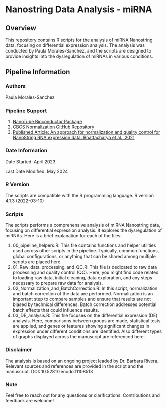 # Nanostring Data Analysis - miRNA
## Overview
This repository contains R scripts for the analysis of miRNA Nanostring data, focusing on differential expression analysis. The analysis was conducted by Paula Morales-Sanchez, and the scripts are designed to provide insights into the dysregulation of miRNAs in various conditions.

## Pipeline Information
### Authors
Paula Morales-Sanchez
### Pipeline Support
1. [NanoTube Bioconductor Package](http://https://www.bioconductor.org/packages/release/bioc/vignettes/NanoTube/inst/doc/NanoTube.html "NanoTube Bioconductor Package")
2. [CBCS Normalization GitHub Repository](http://https://github.com/bhattacharya-a-bt/CBCS_normalization/ "CBCS Normalization GitHub Repository")
3. [Published Article: An approach for normalization and quality control for NanoString RNA expression data.  Bhattacharya et al., 2021](http://https://www.ncbi.nlm.nih.gov/pmc/articles/PMC8138885/ "Published Article: An approach for normalization and quality control for NanoString RNA expression data.  Bhattacharya et al., 2021")
### Date Information

Date Started: April 2023

Last Date Modified: May 2024

### R Version
The scripts are compatible with the R programming language. R version 4.1.3 (2022-03-10)

### Scripts
The scripts performs a comprehensive analysis of miRNA Nanostring data, focusing on differential expression analysis. It explores the dysregulation of miRNAs. Here is a brief explanation for each of the files:

1. 00_pipeline_helpers.R: This file contains functions and helper utilities used across other scripts in the pipeline. Typically, common functions, global configurations, or anything that can be shared among multiple scripts are placed here.
2. 01_Raw_data_processing_and_QC.R: This file is dedicated to raw data processing and quality control (QC). Here, you might find code related to loading raw data, initial cleaning, data exploration, and any steps necessary to prepare raw data for analysis.
3. 02_Normalization_and_BatchCorrection.R: In this script, normalization and batch correction of the data are performed. Normalization is an important step to compare samples and ensure that results are not biased by technical differences. Batch correction addresses potential batch effects that could influence results.
4. 03_DE_analysis.R: This file focuses on the differential expression (DE) analysis. Here, comparisons between groups are made, statistical tests are applied, and genes or features showing significant changes in expression under different conditions are identified. Also different types of graphs displayed across the manuscript are referenced here.

### Disclaimer
The analysis is based on an ongoing project leaded by Dr. Barbara Rivera. Relevant sources and references are provided in the script and the manuscript.
DOI: 10.5281/zenodo.11108513

### Note
Feel free to reach out for any questions or clarifications. Contributions and feedback are welcome!

